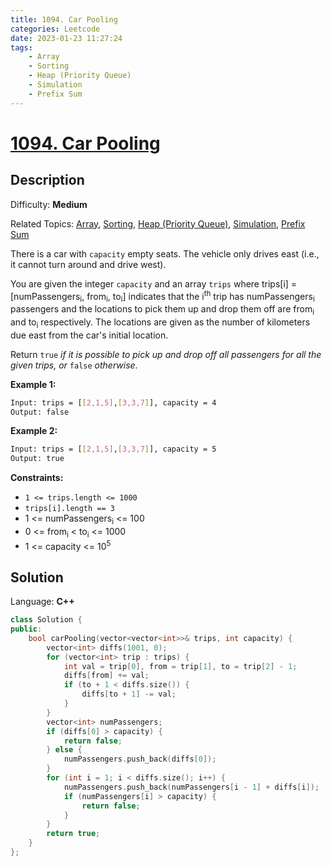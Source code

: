 ```yaml
---
title: 1094. Car Pooling
categories: Leetcode
date: 2023-01-23 11:27:24
tags:
    - Array
    - Sorting
    - Heap (Priority Queue)
    - Simulation
    - Prefix Sum
---
```


# [1094\. Car Pooling](https://leetcode.com/problems/car-pooling/)

## Description

Difficulty: **Medium**

Related Topics: [Array](https://leetcode.com/tag/array/), [Sorting](https://leetcode.com/tag/sorting/), [Heap (Priority Queue)](https://leetcode.com/tag/heap-priority-queue/), [Simulation](https://leetcode.com/tag/simulation/), [Prefix Sum](https://leetcode.com/tag/prefix-sum/)

There is a car with `capacity` empty seats. The vehicle only drives east (i.e., it cannot turn around and drive west).

You are given the integer `capacity` and an array `trips` where trips[i] = [numPassengers<sub>i</sub>, from<sub>i</sub>, to<sub>i</sub>] indicates that the i<sup>th</sup> trip has numPassengers<sub>i</sub> passengers and the locations to pick them up and drop them off are from<sub>i</sub> and to<sub>i</sub> respectively. The locations are given as the number of kilometers due east from the car's initial location.

Return `true` _if it is possible to pick up and drop off all passengers for all the given trips, or_ `false` _otherwise_.

**Example 1:**

```bash
Input: trips = [[2,1,5],[3,3,7]], capacity = 4
Output: false
```

**Example 2:**

```bash
Input: trips = [[2,1,5],[3,3,7]], capacity = 5
Output: true
```

**Constraints:**

* `1 <= trips.length <= 1000`
* `trips[i].length == 3`
* 1 <= numPassengers<sub>i</sub> <= 100
* 0 <= from<sub>i</sub> < to<sub>i</sub> <= 1000
* 1 <= capacity <= 10<sup>5</sup>

## Solution

Language: **C++**

```C++
class Solution {
public:
    bool carPooling(vector<vector<int>>& trips, int capacity) {
        vector<int> diffs(1001, 0);
        for (vector<int> trip : trips) {
            int val = trip[0], from = trip[1], to = trip[2] - 1;
            diffs[from] += val;
            if (to + 1 < diffs.size()) {
                diffs[to + 1] -= val;
            }
        }
        vector<int> numPassengers;
        if (diffs[0] > capacity) {
            return false;
        } else {
            numPassengers.push_back(diffs[0]);
        }
        for (int i = 1; i < diffs.size(); i++) {
            numPassengers.push_back(numPassengers[i - 1] + diffs[i]);
            if (numPassengers[i] > capacity) {
                return false;
            }
        }
        return true;
    }
};
```
